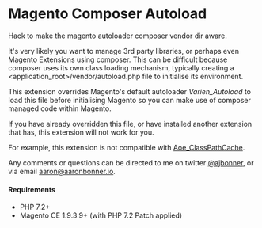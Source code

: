 Magento Composer Autoload
=========================
Hack to make the magento autoloader composer vendor dir aware.

It's very likely you want to manage 3rd party libraries, or perhaps even Magento Extensions using composer. This can be difficult because composer uses its own class loading mechanism, typically creating a <application_root>/vendor/autoload.php file to initialise its environment. 

This extension overrides Magento's default autoloader _Varien_Autoload_ to load this file before initialising Magento so you can make use of composer managed code within Magento. 

If you have already overridden this file, or have installed another extension that has, this extension will not work for you.

For example, this extension is not compatible with [Aoe_ClassPathCache](https://github.com/fbrnc/Aoe_ClassPathCache).

Any comments or questions can be directed to me on twitter [@ajbonner](http://twitter.com/ajbonner), or via email [aaron@aaronbonner.io](mailto:aaron@aaronbonner.io).

#### Requirements
 - PHP 7.2+
 - Magento CE 1.9.3.9+ (with PHP 7.2 Patch applied)
